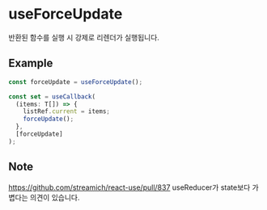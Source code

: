 # useForceUpdate

반환된 함수를 실행 시 강제로 리렌더가 실행됩니다.

## Example

```ts
const forceUpdate = useForceUpdate();

const set = useCallback(
  (items: T[]) => {
    listRef.current = items;
    forceUpdate();
  },
  [forceUpdate]
);
```

## Note

https://github.com/streamich/react-use/pull/837 useReducer가 state보다 가볍다는 의견이 있습니다.
